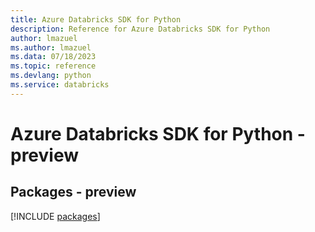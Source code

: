 ```yaml
---
title: Azure Databricks SDK for Python
description: Reference for Azure Databricks SDK for Python
author: lmazuel
ms.author: lmazuel
ms.data: 07/18/2023
ms.topic: reference
ms.devlang: python
ms.service: databricks
---
```

# Azure Databricks SDK for Python - preview
## Packages - preview
[!INCLUDE [packages](databricks-index.md)]